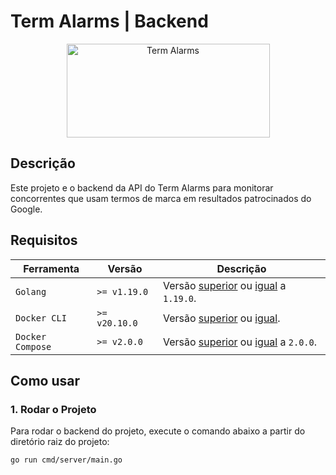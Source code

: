 # Term Alarms | Backend

<p align="center">
  <a href="https://itrackbrasil.com.br/solucoes/isend-tms/" target="_blank">
    <img src="https://term-monitor.s3.us-east-1.amazonaws.com/monitor.png?response-content-disposition=inline&X-Amz-Security-Token=IQoJb3JpZ2luX2VjEAcaCXVzLWVhc3QtMSJHMEUCIC1RZWnb36mC4FQ92K43wB7m2LWcmV3ke3oON3da8g3ZAiEAy50xgy7qx6nHO11bZWwkzNpzdJ8zxpkp8ixUa8OKFlEq7QII4P%2F%2F%2F%2F%2F%2F%2F%2F%2F%2FARAAGgw0MjA5NDc3NjEyOTkiDHLHyH3wNXciR%2BzTZyrBApnClWfiKfoNNBWvNukTcFuj3PXksai7iHIHWbFZ3oUmJbgLOwPs4kzTYmQw23N63bTevfjFb7TqGaaaB2PsS9Yapq23f0DuY5l0k0eAzXF2HPZHkF0Sda0HmrQBfm%2FnFVRZHQ5lJV1%2BmFrRvkb6nrWZfXdro68O0mSnZWACgQDmB4YdNPAJeaiD%2Fq057voIWlASHuWw7zo8C%2B35cpn0Vxv8k2MY9ii5MExeIOkz%2BOBGi2nopy8l1TqF10ZHxxk19qeIkkTfn6YixHRdTJH52pqbrL6GuM4fiFaAdo0KpX%2BIJ%2FX2985v45Z9lRRB%2Fv5VSnTYmqm3QC53RJ99qr00JMFNJ9wrxU%2BKrTOeXzm%2BmvMbykYs7nZPtjyjFwEj9G2jcto6PsY%2F2ouAf0ARkbUbGpjKdFVakz5C7tP7XJ%2BMYDgH1zD7x5C1BjqzAjOYzphNVeetXOs9Be5fiNBGPuSI59nlF9mTW62UKqSxpnVOaC7LBx8Rjt2arsnv1uyTlE3w1sUoReGW7ofaTydtRLnKcTTFB62%2F6USFopiGMgfvOsHDxnEgFLP2Wryy%2BXo9U2BezxbO0llCI8C8yPE8QY0IByTTO2yetbc9cQxJ%2F7NVFtXGOrHrWhjyyVOQ2z0YiJddxEm0Rb4%2FqISGFmQi%2BDc2mt837B1T6JKMNi8Ja3FEBTcP%2BjG%2FqcG1lwHIidql9lp0%2BSGLKthi5PhqI9rofGhGpudGK%2F87gON08pracWFX8nRXlntYTUNLjtPtw6Uzmn%2FU6UVe8GNl0kSDcmGJ5t78XrlQxRkacZBuUzmTobfsqaQtYfbcOg5AUyK40gDkCCMbzfrSaZCU0dWotKEd53s%3D&X-Amz-Algorithm=AWS4-HMAC-SHA256&X-Amz-Date=20240726T230010Z&X-Amz-SignedHeaders=host&X-Amz-Expires=300&X-Amz-Credential=ASIAWEATRDCJWEYS7CQ2%2F20240726%2Fus-east-1%2Fs3%2Faws4_request&X-Amz-Signature=c251d285b0cb0077ce36e59619f80bb7882b8ed1067043e363072cddc506f097" alt="Term Alarms" height="150" width=325"/>
  </a>
</p>

## Descrição

Este projeto e o backend da API do Term Alarms para monitorar concorrentes que usam termos de marca em resultados patrocinados do Google.

## Requisitos

| Ferramenta | Versão | Descrição
| - | - | -
| `Golang` | `>= v1.19.0` | Versão [superior](https://golang.org/dl/) ou [igual](https://golang.org/dl/#go1.19) a `1.19.0`.
| `Docker CLI` | `>= v20.10.0` | Versão [superior](https://github.com/docker/cli/tags) ou [igual](https://github.com/docker/cli/releases/tag/v20.10.0).
| `Docker Compose` | `>= v2.0.0` | Versão [superior](https://github.com/docker/compose/releases) ou [igual](https://github.com/docker/compose/releases/tag/v2.0.0) a `2.0.0`.

## Como usar

### 1. Rodar o Projeto

Para rodar o backend do projeto, execute o comando abaixo a partir do diretório raiz do projeto:

```bash
go run cmd/server/main.go
```
